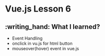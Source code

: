 <h1>Vue.js Lesson 6</h1>

<h2>:writing_hand: What I learned?</h2>
<ul>
<li>Event Handling</li>
<li>onclick in vu.js for html button</li>
<li>mouseover(hover) event in vue.js</li>
</ul>
